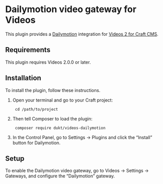 Dailymotion video gateway for Videos
=======================

This plugin provides a [Dailymotion](https://dailymotion.com/) integration for [Videos 2 for Craft CMS](https://github.com/dukt/videos).


## Requirements

This plugin requires Videos 2.0.0 or later.


## Installation

To install the plugin, follow these instructions.

1. Open your terminal and go to your Craft project:

        cd /path/to/project

2. Then tell Composer to load the plugin:

        composer require dukt/videos-dailymotion

3. In the Control Panel, go to Settings → Plugins and click the “Install” button for Dailymotion.

## Setup

To enable the Dailymotion video gateway, go to Videos → Settings → Gateways, and configure the “Dailymotion” gateway.